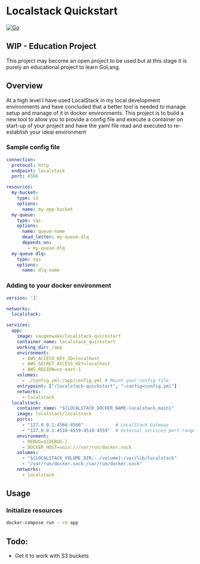 # Localstack Quickstart

[![Go](https://github.com/vaugenwake/localstack-quickstart/actions/workflows/go.yml/badge.svg?branch=main)](https://github.com/vaugenwake/localstack-quickstart/actions/workflows/go.yml)

## WIP - Education Project
This project may become an open project to be used but at this stage it is purely an educational project to learn GoLang.

## Overview
At a high level I have used LocalStack in my local development environments and have concluded that a better tool is needed to manage setup and manage of it in docker environments.
This project is to build a new tool to allow you to provide a config file and execute a container on start-up of your project and have the yaml file read and executed to re-establish your ideal environment

### Sample config file
```YAML
connection:
  protocol: http
  endpoint: localstack
  port: 4566

resources:
  my-bucket:
    type: s3
    options:
      name: my-app-bucket
  my-queue:
    type: sqs
    options:
      name: queue-name
      dead_letter: my-queue-dlq
      depends_on:
        - my-queue-dlq
  my-queue-dlq:
    type: sqs
    options:
      name: dlq-name
```

### Adding to your docker environment
```YAML
version: '3'

networks:
  localstack:

services:
  app:
    image: vaugenwake/localstack-quickstart
    container_name: localstack_quickstart
    working_dir: /app
    environment:
      - AWS_ACCESS_KEY_ID=localhost
      - AWS_SECRET_ACCESS_KEY=localhost
      - AWS_REGION=us-east-1
    volumes:
      - ./config.yml:/app/config.yml # Mount your config file
    entrypoint: ["/localstack-quickstart", "-config=config.yml"]
    networks:
      - localstack
  localstack:
    container_name: "${LOCALSTACK_DOCKER_NAME-localstack_main}"
    image: localstack/localstack
    ports:
      - "127.0.0.1:4566:4566"            # LocalStack Gateway
      - "127.0.0.1:4510-4559:4510-4559"  # external services port range
    environment:
      - DEBUG=${DEBUG-}
      - DOCKER_HOST=unix:///var/run/docker.sock
    volumes:
      - "${LOCALSTACK_VOLUME_DIR:-./volume}:/var/lib/localstack"
      - "/var/run/docker.sock:/var/run/docker.sock"
    networks:
      - localstack
```

## Usage

### Initialize resources
```BASH
docker-compose run --rm app
```

## Todo:
* Get it to work with S3 buckets
